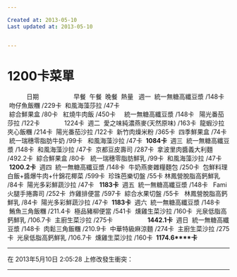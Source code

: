 ```yaml
---

Created at: 2013-05-10
Last updated at: 2013-05-10


---
```


# 1200卡菜單


           日期                   
早餐 
午餐 
晚餐 
熱量 
 週一  統一無糖高纖豆漿 /148卡  
 吻仔魚飯糰 /229卡
 和風海藻莎拉 /47卡                                                              
 綜合鮮果盒 /80卡 
 紅燒牛肉飯 /450卡   
 統一無糖高纖豆漿 /148卡 
 陽光番茄莎拉 /122卡            
 1224卡  週二  愛之味純濃燕麥(天然原味) /163卡
 龍蝦沙拉夾心飯糰 /214卡
 陽光番茄沙拉 /122卡  新竹肉燥米粉 /365卡
 四季鮮果盒 /74卡 
 統一瑞穗零脂肪牛奶 /99卡 
 和風海藻沙拉 /47卡
 **1084卡**  週三  統一無糖高纖豆漿 /148卡
 和風海藻沙拉 /47卡
 京都豆皮壽司 /287卡
 拿波里肉醬義大利麵 /492.2卡
 綜合鮮果盒 /80卡 
 統一瑞穗零脂肪鮮乳 /99卡
 和風海藻沙拉 /47卡
 **1200.2卡**  週四  統一無糖高纖豆漿 /148卡
 牛奶燕麥雜糧麵包 /250卡  包鮮料理白飯+醬爆牛肉+什錦花椰菜 /599卡
 珍珠芭樂切盤 /55卡
林鳳營脫脂高鈣鮮乳 /84卡
 陽光多彩鮮蔬沙拉 /47卡 
 **1183卡**  週五  統一無糖高纖豆漿 /148卡 
 Fami火腿手捲壽司 /252卡
 炸雞排便當 /597卡
 綜合水果切盤 /55卡 
 林鳳營脫脂高鈣鮮乳 /84卡
 陽光多彩鮮蔬沙拉 /47卡  **1183卡**  週六  統一無糖高纖豆漿 /148卡
 鮪魚三角飯糰 /211.4卡  極品豬柳便當 /541卡
 燻雞生菜沙拉 /160卡
 光泉低脂高鈣鮮乳 /106.7卡
 主廚生菜沙拉 /275卡                  
 **1442.1卡**  週日  統一無糖高纖豆漿 /148卡
 肉鬆三角飯糰 /210.9卡  中華特級麻涼麵 /274卡
 主廚生菜沙拉 /275卡
 光泉低脂高鈣鮮乳 /106.7卡
 燻雞生菜沙拉 /160卡  **1174.6****卡**     

* * *

在 2013年5月10日 2:05:28 上修改發生衝突：

* * *

